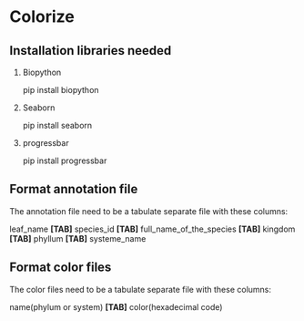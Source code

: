 # Colorize


Installation libraries needed
-----------------------------

1. Biopython

    pip install biopython

2. Seaborn

    pip install seaborn

3. progressbar

    pip install progressbar


Format annotation file
----------------------
The annotation file need to be a tabulate separate file with these columns:

leaf_name **[TAB]** species_id **[TAB]** full_name_of_the_species **[TAB]** kingdom **[TAB]** phyllum **[TAB]** systeme_name

Format color files
------------------
The color files need to be a tabulate separate file with these columns:

name(phylum or system) **[TAB]** color(hexadecimal code)
